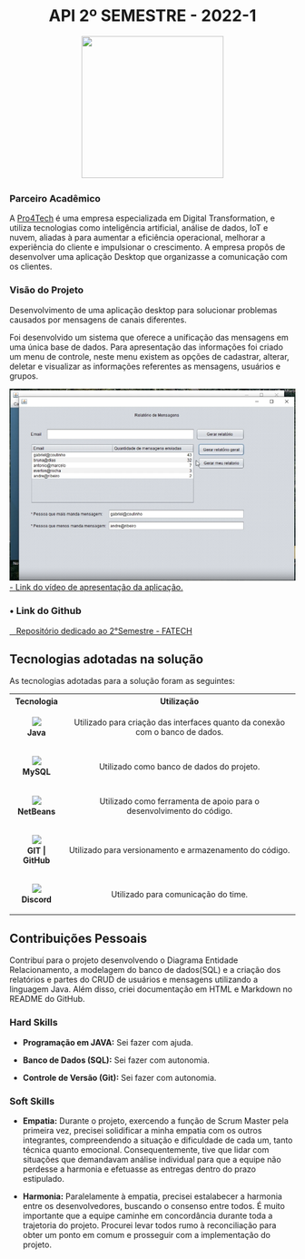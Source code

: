 <h1 align="center">API 2º SEMESTRE - 2022-1</h1>
<p align="center"><img src="https://avatars.githubusercontent.com/u/88987612?v=4" height="250" width="250"></p>

### Parceiro Acadêmico

A [Pro4Tech](https://www.pro4tech.com.br/) é uma empresa especializada em Digital Transformation, e utiliza tecnologias como inteligência artificial, análise de dados, IoT e nuvem, aliadas à para aumentar a eficiência operacional, melhorar a experiência do cliente e impulsionar o crescimento. A empresa propôs de desenvolver uma aplicação Desktop que organizasse a comunicação com os clientes.

### Visão do Projeto

Desenvolvimento de uma aplicação desktop para solucionar problemas causados por mensagens de canais diferentes.

Foi desenvolvido um sistema que oferece a unificação das mensagens em uma única base de dados. Para apresentação das informações foi criado um menu de controle, neste menu existem as opções de cadastrar, alterar, deletar e visualizar as informações referentes as mensagens, usuários e grupos.

<a href="https://drive.google.com/file/d/16iggC4njt9wMS8JhU1LAKnqJ4V-naP-6/view?usp=sharing" target="_blank">
    <img src="../img/imagem2semestre.png" />
    <br>
    - Link do vídeo de apresentação da aplicação.
</a>

### • Link do Github

<a href="https://github.com/Grupo-4-Fatech/API-2Semestre" target="_blank"><span>&nbsp;&nbsp;&nbsp;</span><span>Repositório dedicado ao 2°Semestre - FATECH</span></a>

## Tecnologias adotadas na solução

As tecnologias adotadas para a solução foram as seguintes:

<table>
    <tr>
        <th>Tecnologia</th>
        <th>Utilização</th>
    </tr>
    <tr>
        <td style="text-align:center">
        <p align="center">
            <img src="https://skillicons.dev/icons?i=java"> <br>
            <strong>Java</strong>
        </p>
        </td>
        <td style="text-align:center">
            Utilizado para criação das interfaces quanto da conexão com o banco de dados.
        </td>
    </tr>
    <tr>
        <td style="text-align:center">
        <p align="center">
            <img src="https://skillicons.dev/icons?i=mysql"><strong><br>MySQL
        </p>
        </td>
        <td style="text-align:center">
            Utilizado como banco de dados do projeto.
        </td>
    </tr>
    <tr>
        <td style="text-align:center">
        <p align="center">
            <img src="https://upload.wikimedia.org/wikipedia/commons/thumb/9/98/Apache_NetBeans_Logo.svg/888px-Apache_NetBeans_Logo.svg.png" width=50> <br>
            <strong>NetBeans</strong>
        </p>
        </td>
        <td style="text-align:center">
            Utilizado como ferramenta de apoio para o desenvolvimento do código.
        </td>
    </tr>
    <tr>
        <td style="text-align:center">
            <p align="center">
                <img src="https://skillicons.dev/icons?i=git,github"> <br>
                <strong>GIT | GitHub </strong>
            </p>
        </td>
        <td style="text-align:center">
            Utilizado para versionamento e armazenamento do código.
        </td>
    </tr>
    <tr>
        <td style="text-align:center">
        <p align="center">
            <img src="https://skillicons.dev/icons?i=discord"> <br>
            <strong>Discord</strong>
        </p>
        </td>
        <td style="text-align:center">
            Utilizado para comunicação do time.
        </td>
    </tr>
</table>

## Contribuições Pessoais

Contribuí para o projeto desenvolvendo o Diagrama Entidade Relacionamento, a modelagem do banco de dados(SQL) e a criação dos relatórios e partes do CRUD de usuários e mensagens utilizando a linguagem Java. Além disso, criei documentação em HTML e Markdown no README do GitHub.

### Hard Skills

- **Programação em JAVA:** Sei fazer com ajuda.

- **Banco de Dados (SQL):** Sei fazer com autonomia.

- **Controle de Versão (Git):** Sei fazer com autonomia.

### Soft Skills

- **Empatia:** Durante o projeto, exercendo a função de Scrum Master pela primeira vez, precisei solidificar a minha empatia com os outros integrantes, compreendendo a situação e dificuldade de cada um, tanto técnica quanto emocional. Consequentemente, tive que lidar com situações que demandavam análise individual para que a equipe não perdesse a harmonia e efetuasse as entregas dentro do prazo estipulado.

- **Harmonia:** Paralelamente à empatia, precisei estalabecer a harmonia entre os desenvolvedores, buscando o consenso entre todos. É muito importante que a equipe caminhe em concordância durante toda a trajetoria do projeto. Procurei levar todos rumo à reconciliação para obter um ponto em comum e prosseguir com a implementação do projeto.